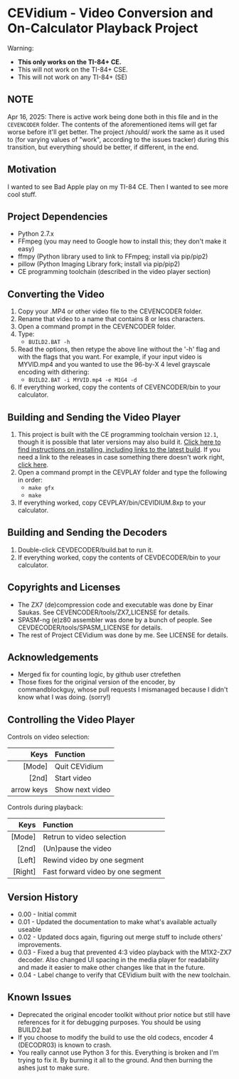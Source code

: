 CEVidium - Video Conversion and On-Calculator Playback Project
==============================================================
Warning:
* **This only works on the TI-84+ CE.**
* This will not work on the TI-84+ CSE.
* This will not work on any TI-84+ (SE)

NOTE
----
Apr 16, 2025: There is active work being done both in this file and in the `CEVENCODER` folder. The contents of the aforementioned items will get far worse before it'll get better. The project /should/ work the same as it used to (for varying values of "work", according to the issues tracker) during this transition, but everything should be better, if different, in the end.

Motivation
----------
I wanted to see Bad Apple play on my TI-84 CE.
Then I wanted to see more cool stuff.

Project Dependencies
--------------------
* Python 2.7.x
* FFmpeg (you may need to Google how to install this; they don't make it easy)
* ffmpy (Python library used to link to FFmpeg; install via pip/pip2)
* pillow (Python Imaging Library fork; install via pip/pip2)
* CE programming toolchain (described in the video player section)


Converting the Video
--------------------
1. Copy your .MP4 or other video file to the CEVENCODER folder.
2. Rename that video to a name that contains 8 or less characters.
3. Open a command prompt in the CEVENCODER folder.
4. Type: 
   * `BUILD2.BAT -h`
5. Read the options, then retype the above line without the '-h' flag and with
   the flags that you want. For example, if your input video is MYVID.mp4 and you
   wanted to use the 96-by-X 4 level grayscale encoding with dithering:
   * `BUILD2.BAT -i MYVID.mp4 -e M1G4 -d`
6. If everything worked, copy the contents of CEVENCODER/bin to your calculator.

Building and Sending the Video Player
-------------------------------------
1.  This project is built with the CE programming toolchain version `12.1`,
    though it is possible that later versions may also build it.
    [Click here to find instructions on installing, including links to the latest build](https://ce-programming.github.io/toolchain/static/getting-started.html#getting-started).
    If you need a link to the releases in case something there doesn't work
    right, [click here](https://github.com/CE-Programming/toolchain/releases).
2. Open a command prompt in the CEVPLAY folder and type the following in order:
   * `make gfx`
   * `make`
3. If everything worked, copy CEVPLAY/bin/CEVIDIUM.8xp to your calculator.

Building and Sending the Decoders
---------------------------------
1. Double-click CEVDECODER/build.bat to run it.
2. If everything worked, copy the contents of CEVDECODER/bin to your calculator.

Copyrights and Licenses
-----------------------
* The ZX7 (de)compression code and executable was done by Einar Saukas.
  See CEVENCODER/tools/ZX7_LICENSE for details.
* SPASM-ng (e)z80 assembler was done by a bunch of people.
  See CEVDECODER/tools/SPASM_LICENSE for details.
* The rest of Project CEVidium was done by me.
  See LICENSE for details.
  
Acknowledgements
----------------
* Merged fix for counting logic, by github user ctrefethen
* Those fixes for the original version of the encoder, by commandblockguy, whose
  pull requests I mismanaged because I didn't know what I was doing. (sorry!)
  
Controlling the Video Player
----------------------------

Controls on video selection:

| Keys     |  Function         |
|---------:|:------------------|
|[Mode]    | Quit CEVidium     |
|[2nd]     | Start video       |
|arrow keys| Show next video   |

Controls during playback:

| Keys     |  Function                         |
|---------:|:----------------------------------|
|[Mode]    | Retrun to video selection         |
|[2nd]     | (Un)pause the video               |
|[Left]    | Rewind video by one segment       |
|[Right]   | Fast forward video by one segment |


 
Version History
---------------
* 0.00 - Initial commit
* 0.01 - Updated the documentation to make what's available actually useable
* 0.02 - Updated docs again, figuring out merge stuff to include others' improvements.
* 0.03 - Fixed a bug that prevented 4:3 video playback with the M1X2-ZX7 decoder.
		 Also changed UI spacing in the media player for readability and made
		 it easier to make other changes like that in the future.
* 0.04 - Label change to verify that CEVidium built with the new toolchain.

Known Issues
------------
* Deprecated the original encoder toolkit without prior notice but still have
  references for it for debugging purposes. You should be using BUILD2.bat
* If you choose to modify the build to use the old codecs, encoder 4 (DECODR03)
  is known to crash.
* You really cannot use Python 3 for this. Everything is broken and I'm
  trying to fix it. By burning it all to the ground. And then burning the
  ashes just to make sure.








